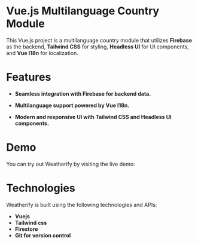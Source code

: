 
# Vue.js Multilanguage Country Module


This Vue.js project is a multilanguage country module that utilizes **Firebase** as the backend, **Tailwind CSS** for styling, **Headless UI** for UI components, and **Vue I18n** for localization. 

# Features
- **Seamless integration with Firebase for backend data.**
- **Multilanguage support powered by Vue I18n.** 

- **Modern and responsive UI with Tailwind CSS and Headless UI components.** 



# Demo
You can try out Weatherify by visiting the live demo: 
# Technologies
Weatherify is built using the following technologies and APIs:

- **Vuejs**
- **Tailwind css**
- **Firestore**
- **Git for version control**


